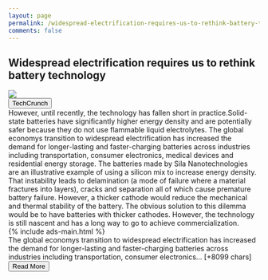```yaml
---
layout: page
permalink: /widespread-electrification-requires-us-to-rethink-battery-technology
comments: false
---
```


<meta name="description" content="The global transition to electrification has increased demand for longer-lasting and faster-charging batteries. But battery innovation hasn’t kept pace with society’s ambitions.">

<meta property="og:site_name" content="makemetechie">
<meta property="og:title" content="Widespread electrification requires us to rethink battery technology">
<meta property="og:type" content="article">
<meta property="og:description" content="The global transition to electrification has increased demand for longer-lasting and faster-charging batteries. But battery innovation hasn’t kept pace with society’s ambitions."/>

<meta property="og:url" content="/widespread-electrification-requires-us-to-rethink-battery-technology" />
<meta property="article:tag" content="TechCrunch">



<div class="row">
<div class="col-12">
<h2>Widespread electrification requires us to rethink battery technology</h2>
</div>
</div>
<div class="row">
<div class="col-12">
<img src="https://techcrunch.com/wp-content/uploads/2021/06/GettyImages-954558336.jpg?w=599">
</div>
</div>
<div class="row">
<div class="col-12 mt-2">
<button type="button" class="btn btn-outline-info">TechCrunch</button>
</div>
</div>
<div class="row">
<div class="col-12">
<div>However, until recently, the technology has fallen short in practice.Solid-state batteries have significantly higher energy density and are potentially safer because they do not use flammable liquid electrolytes. The global economys transition to widespread electrification has increased the demand for longer-lasting and faster-charging batteries across industries including transportation, consumer electronics, medical devices and residential energy storage. The batteries made by Sila Nanotechnologies are an illustrative example of using a silicon mix to increase energy density. That instability leads to delamination (a mode of failure where a material fractures into layers), cracks and separation  all of which cause premature battery failure. However, a thicker cathode would reduce the mechanical and thermal stability of the battery. The obvious solution to this dilemma would be to have batteries with thicker cathodes. However, the technology is still nascent and has a long way to go to achieve commercialization.</div>
</div>
</div>
<div class="row">
<div class="col-12">


<div>
  {% include ads-main.html %}
</div>

<div>The global economys transition to widespread electrification has increased the demand for longer-lasting and faster-charging batteries across industries including transportation, consumer electronics… [+8099 chars]</div>
</div>
</div>
<div class="row">
<div class="col-12 text-center">
<a href="http://techcrunch.com/2021/06/10/widespread-electrification-requires-us-to-rethink-battery-technology/">
<button type="button" class="btn btn-info">Read More</button>
</a>
</div>
</div>
